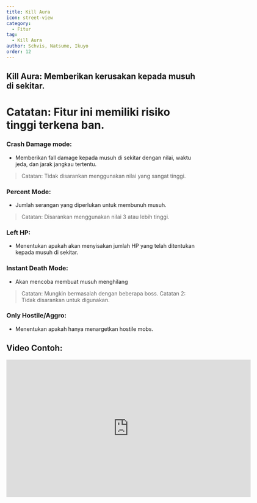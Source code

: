 ```yaml
---
title: Kill Aura
icon: street-view
category:
  - Fitur
tag:
  - Kill Aura
author: Schvis, Natsume, Ikuyo
order: 12
---
```


## Kill Aura: Memberikan kerusakan kepada musuh di sekitar.
# Catatan: Fitur ini memiliki risiko tinggi terkena ban.
### Crash Damage mode:
- Memberikan fall damage kepada musuh di sekitar dengan nilai, waktu jeda, dan jarak jangkau tertentu.
> Catatan: Tidak disarankan menggunakan nilai yang sangat tinggi.
### Percent Mode:
- Jumlah serangan yang diperlukan untuk membunuh musuh.
> Catatan: Disarankan menggunakan nilai 3 atau lebih tinggi.
### Left HP:
- Menentukan apakah akan menyisakan jumlah HP yang telah ditentukan kepada musuh di sekitar.
### Instant Death Mode:
- Akan mencoba membuat musuh menghilang
> Catatan: Mungkin bermasalah dengan beberapa boss.
> Catatan 2: Tidak disarankan untuk digunakan.
### Only Hostile/Aggro:
- Menentukan apakah hanya menargetkan hostile mobs.

## Video Contoh:

<iframe width="640" height="360" src="https://www.youtube.com/embed/NiAh00VBy-w?list=PL5eI1Tb64p56g27qfYk7VuFTz4FK6YrKa" title="Korepi - Kill Aura" frameborder="0" allow="accelerometer; autoplay; clipboard-write; encrypted-media; gyroscope; picture-in-picture; web-share" allowfullscreen></iframe>